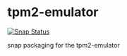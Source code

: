 # tpm2-emulator

[![Snap Status](https://build.snapcraft.io/badge/FrozenScience/tpm2-emulator.svg)](https://build.snapcraft.io/user/FrozenScience/tpm2-emulator)

snap packaging for the tpm2-emulator
